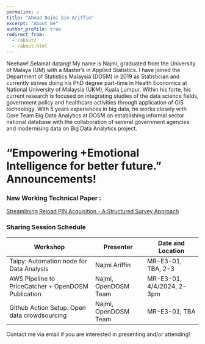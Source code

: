```yaml
---
permalink: /
title: "Ahmad Najmi bin Ariffin"
excerpt: "About me"
author_profile: true
redirect_from: 
  - /about/
  - /about.html
---
```


Neehaw! Selamat datang! My name is Najmi, graduated from the University of Malaya (UM) with a Master’s in Applied Statistics. I have joined the Department of Statistics Malaysia (DOSM) in 2019 as Statistician and currently strives doing his PhD degree part-time in Health Economics at National University of Malaysia (UKM), Kuala Lumpur. Within his forte, his current research is focused on integrating studies of the data science fields, government policy and healthcare activities through application of GIS technology. With 5 years experiences in big data, he works closely with Core Team Big Data Analytics at DOSM on establishing informal sector national database with the collaboration of several government agencies and modernising data on Big Data Analytics project. 

“Empowering +Emotional Intelligence for better future.”
Announcements!
======

### New Working Technical Paper : 
[Streamlining Reload PIN Acquisition - A Structured Survey Approach]("https://docs.google.com/document/d/1wsDEBy2Wk4tWl594_rTH2pE7Uasb7veVRBPQc4eT9T4/view")


### Sharing Session Schedule

| Workshop          | Presenter  |     Date and Location                                                       |
| --------         | ------ | ------------------------------------------------------------ |
| Taipy: Automation node for Data Analysis  | Najmi Ariffin | MR-E3-01, TBA, 2-3 |
| AWS Pipeline to PriceCatcher + OpenDOSM Publication | Najmi, OpenDOSM Team | MR-E3-01, 4/4/2024, 2-3pm |
| Github Action Setup: Open data crowdsourcing | Najmi, OpenDOSM Team | MR-E3-01, TBA|

<!--|TBD | Dr. Dewi binti Amat Sapuan | MR-E3-01, 2/5/2024|
-->

Contact me via email if you are interested in presenting and/or attending!